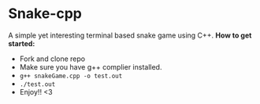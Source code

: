 # Snake-cpp
A simple yet interesting terminal based snake game using C++. 
**How to get started:**

- Fork and clone repo
- Make sure you have g++ complier installed.
- `g++ snakeGame.cpp -o test.out `
- `./test.out`
- Enjoy!!  <3
